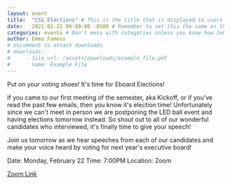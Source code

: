 ```yaml
---
layout: event
title:  "CSS Elections" # This is the title that is displayed to users
date:   2021-02-22 00:00:00 -0500 # Remember to set this the same as the filename to avoid confusion
categories: events # Don't mess with categories unless you know how Jekyll works
author: Emma Famous
# Uncomment to attach downloads
# downloads:
#     - file_url: /assets/downloads/example_file.pdf
#       name: Example File
---
```

Put on your voting shoes! It's time for Eboard Elections!
 
If you came to our first meeting of the semester, aka Kickoff, or if you've read the past few emails, then you know it's election time! Unfortunately since we can't meet in person we are postponing the LED ball event and having elections tomorrow instead. So shout out to all of our wonderful candidates who interviewed, it's finally time to give your speech!

Join us tomorrow as we hear speeches from each of our candidates and make your voice heard by voting for next year's executive board! 
 
Date: Monday, February 22
Time: 7:00PM
Location: Zoom 

[Zoom Link](https://fordhamcss.us9.list-manage.com/track/click?u=cf1fafbda315812617288f238&id=4aa04e3c08&e=ce8270c6ad)<br>

